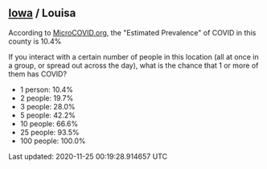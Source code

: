 
## [Iowa](/united-states/iowa) / Louisa

According to [MicroCOVID.org](http://microcovid.org),
the "Estimated Prevalence" of COVID in this county is 10.4%

If you interact with a certain number of people in this location
(all at once in a group, or spread out across the day), what is the chance that
1 or more of them has COVID?

- 1 person: 10.4%
- 2 people: 19.7%
- 3 people: 28.0%
- 5 people: 42.2%
- 10 people: 66.6%
- 25 people: 93.5%
- 100 people: 100.0%

Last updated: 2020-11-25 00:19:28.914657 UTC
